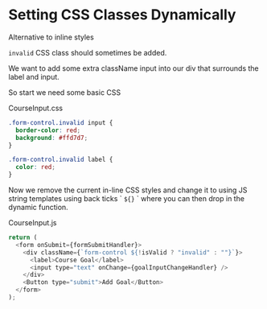 # Setting CSS Classes Dynamically

Alternative to inline styles

`invalid` CSS class should sometimes be added.

We want to add some extra className input into our div that surrounds the label and input.

So start we need some basic CSS

CourseInput.css

```css
.form-control.invalid input {
  border-color: red;
  background: #ffd7d7;
}

.form-control.invalid label {
  color: red;
}
```

Now we remove the current in-line CSS styles and change it to using JS string templates using back ticks \` `${}` \` where you can then drop in the dynamic function.

CourseInput.js

```js
return (
  <form onSubmit={formSubmitHandler}>
    <div className={`form-control ${!isValid ? "invalid" : ""}`}>
      <label>Course Goal</label>
      <input type="text" onChange={goalInputChangeHandler} />
    </div>
    <Button type="submit">Add Goal</Button>
  </form>
);
```
